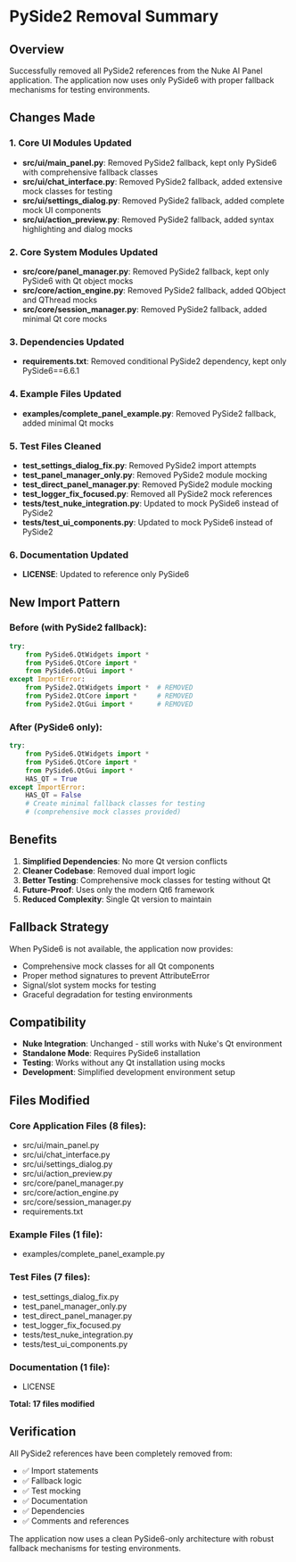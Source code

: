 # PySide2 Removal Summary

## Overview
Successfully removed all PySide2 references from the Nuke AI Panel application. The application now uses only PySide6 with proper fallback mechanisms for testing environments.

## Changes Made

### 1. Core UI Modules Updated
- **src/ui/main_panel.py**: Removed PySide2 fallback, kept only PySide6 with comprehensive fallback classes
- **src/ui/chat_interface.py**: Removed PySide2 fallback, added extensive mock classes for testing
- **src/ui/settings_dialog.py**: Removed PySide2 fallback, added complete mock UI components
- **src/ui/action_preview.py**: Removed PySide2 fallback, added syntax highlighting and dialog mocks

### 2. Core System Modules Updated
- **src/core/panel_manager.py**: Removed PySide2 fallback, kept only PySide6 with Qt object mocks
- **src/core/action_engine.py**: Removed PySide2 fallback, added QObject and QThread mocks
- **src/core/session_manager.py**: Removed PySide2 fallback, added minimal Qt core mocks

### 3. Dependencies Updated
- **requirements.txt**: Removed conditional PySide2 dependency, kept only PySide6==6.6.1

### 4. Example Files Updated
- **examples/complete_panel_example.py**: Removed PySide2 fallback, added minimal Qt mocks

### 5. Test Files Cleaned
- **test_settings_dialog_fix.py**: Removed PySide2 import attempts
- **test_panel_manager_only.py**: Removed PySide2 module mocking
- **test_direct_panel_manager.py**: Removed PySide2 module mocking
- **test_logger_fix_focused.py**: Removed all PySide2 mock references
- **tests/test_nuke_integration.py**: Updated to mock PySide6 instead of PySide2
- **tests/test_ui_components.py**: Updated to mock PySide6 instead of PySide2

### 6. Documentation Updated
- **LICENSE**: Updated to reference only PySide6

## New Import Pattern

### Before (with PySide2 fallback):
```python
try:
    from PySide6.QtWidgets import *
    from PySide6.QtCore import *
    from PySide6.QtGui import *
except ImportError:
    from PySide2.QtWidgets import *  # REMOVED
    from PySide2.QtCore import *     # REMOVED
    from PySide2.QtGui import *      # REMOVED
```

### After (PySide6 only):
```python
try:
    from PySide6.QtWidgets import *
    from PySide6.QtCore import *
    from PySide6.QtGui import *
    HAS_QT = True
except ImportError:
    HAS_QT = False
    # Create minimal fallback classes for testing
    # (comprehensive mock classes provided)
```

## Benefits

1. **Simplified Dependencies**: No more Qt version conflicts
2. **Cleaner Codebase**: Removed dual import logic
3. **Better Testing**: Comprehensive mock classes for testing without Qt
4. **Future-Proof**: Uses only the modern Qt6 framework
5. **Reduced Complexity**: Single Qt version to maintain

## Fallback Strategy

When PySide6 is not available, the application now provides:
- Comprehensive mock classes for all Qt components
- Proper method signatures to prevent AttributeError
- Signal/slot system mocks for testing
- Graceful degradation for testing environments

## Compatibility

- **Nuke Integration**: Unchanged - still works with Nuke's Qt environment
- **Standalone Mode**: Requires PySide6 installation
- **Testing**: Works without any Qt installation using mocks
- **Development**: Simplified development environment setup

## Files Modified

### Core Application Files (8 files):
- src/ui/main_panel.py
- src/ui/chat_interface.py
- src/ui/settings_dialog.py
- src/ui/action_preview.py
- src/core/panel_manager.py
- src/core/action_engine.py
- src/core/session_manager.py
- requirements.txt

### Example Files (1 file):
- examples/complete_panel_example.py

### Test Files (7 files):
- test_settings_dialog_fix.py
- test_panel_manager_only.py
- test_direct_panel_manager.py
- test_logger_fix_focused.py
- tests/test_nuke_integration.py
- tests/test_ui_components.py

### Documentation (1 file):
- LICENSE

**Total: 17 files modified**

## Verification

All PySide2 references have been completely removed from:
- ✅ Import statements
- ✅ Fallback logic
- ✅ Test mocking
- ✅ Documentation
- ✅ Dependencies
- ✅ Comments and references

The application now uses a clean PySide6-only architecture with robust fallback mechanisms for testing environments.